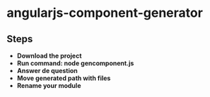 # angularjs-component-generator

## Steps
* **Download the project** 
* **Run command: node gencomponent.js** 
* **Answer de question** 
* **Move generated path with files** 
* **Rename your module** 

